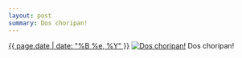 ```yaml
---
layout: post
summary: Dos choripan!
---
```


<p>
  <time><a href="/93">{{ page.date | date: "%B %e, %Y" }}</a></time>
  <a href="/93"><img src="{{ site.assets_url }}/93-640.jpg" srcset="{{ site.assets_url }}/93-1280.jpg 1280w, {{ site.assets_url }}/93-960.jpg 960w, {{ site.assets_url }}/93-640.jpg 640w, {{ site.assets_url }}/93-320.jpg 320w" sizes="(min-width: 700px) 50vw, calc(100vw - 2rem)" alt="Dos choripan!" /></a>
  <span>Dos choripan!</span>
</p>
